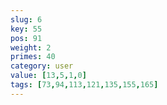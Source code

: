 ```yaml
---
slug: 6
key: 55
pos: 91
weight: 2
primes: 40
category: user
value: [13,5,1,0]
tags: [73,94,113,121,135,155,165]
---
```

